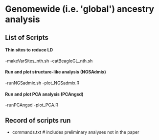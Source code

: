 # Genomewide (i.e. 'global') ancestry analysis
## List of Scripts
#### Thin sites to reduce LD
-makeVarSites_nth.sh
-catBeagleGL_nth.sh
#### Run and plot structure-like analysis (NGSAdmix)
-runNGSadmix.sh
-plot_NGSadmix.R
#### Run and plot PCA analysis (PCAngsd)
-runPCAngsd
-plot_PCA.R
## Record of scripts run
- commands.txt # includes preliminary analyses not in the paper
